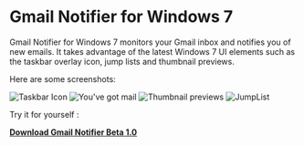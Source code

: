 Gmail Notifier for Windows 7
============================

Gmail Notifier for Windows 7 monitors your Gmail inbox and notifies you of new emails. It takes advantage of the latest Windows 7 UI elements such as the taskbar overlay icon, jump lists and thumbnail previews.

Here are some screenshots:

![Taskbar Icon](kwerty.com/GmailNotifierImages/TaskbarIcon.png)
![You've got mail](kwerty.com/GmailNotifierImages/GotMail.png)
![Thumbnail previews](kwerty.com/GmailNotifierImages/ThumbPreview.png)
![JumpList](kwerty.com/GmailNotifierImages/JumpList.png)

Try it for yourself :

**[Download Gmail Notifier Beta 1.0](https://github.com/downloads/kwerty/Gmail-Notifier/Gmail-Notifier-Beta-1_0.zip)**